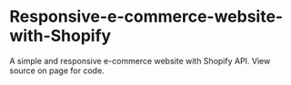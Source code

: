 # Responsive-e-commerce-website-with-Shopify
A simple and responsive e-commerce website with Shopify API. View source on page for code.
